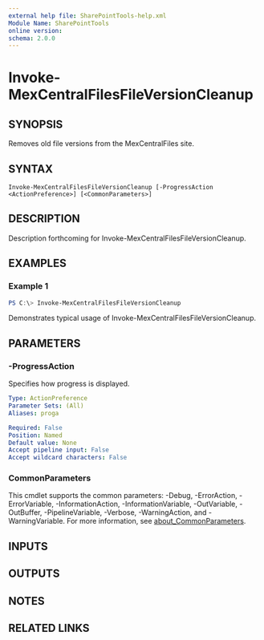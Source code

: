 ```yaml
---
external help file: SharePointTools-help.xml
Module Name: SharePointTools
online version:
schema: 2.0.0
---
```


# Invoke-MexCentralFilesFileVersionCleanup

## SYNOPSIS
Removes old file versions from the MexCentralFiles site.

## SYNTAX

```
Invoke-MexCentralFilesFileVersionCleanup [-ProgressAction <ActionPreference>] [<CommonParameters>]
```

## DESCRIPTION
Description forthcoming for Invoke-MexCentralFilesFileVersionCleanup.

## EXAMPLES

### Example 1
```powershell
PS C:\> Invoke-MexCentralFilesFileVersionCleanup
```

Demonstrates typical usage of Invoke-MexCentralFilesFileVersionCleanup.

## PARAMETERS

### -ProgressAction
Specifies how progress is displayed.

```yaml
Type: ActionPreference
Parameter Sets: (All)
Aliases: proga

Required: False
Position: Named
Default value: None
Accept pipeline input: False
Accept wildcard characters: False
```

### CommonParameters
This cmdlet supports the common parameters: -Debug, -ErrorAction, -ErrorVariable, -InformationAction, -InformationVariable, -OutVariable, -OutBuffer, -PipelineVariable, -Verbose, -WarningAction, and -WarningVariable. For more information, see [about_CommonParameters](http://go.microsoft.com/fwlink/?LinkID=113216).

## INPUTS

## OUTPUTS

## NOTES

## RELATED LINKS
